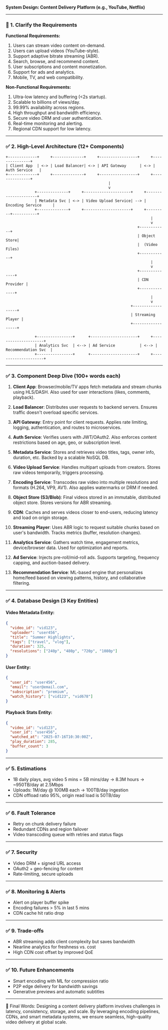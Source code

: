 **System Design: Content Delivery Platform (e.g., YouTube, Netflix)**

---

### 📅 1. Clarify the Requirements

**Functional Requirements:**

1. Users can stream video content on-demand.
2. Users can upload videos (YouTube-style).
3. Support adaptive bitrate streaming (ABR).
4. Search, browse, and recommend content.
5. User subscriptions and content monetization.
6. Support for ads and analytics.
7. Mobile, TV, and web compatibility.

**Non-Functional Requirements:**

1. Ultra-low latency and buffering (<2s startup).
2. Scalable to billions of views/day.
3. 99.99% availability across regions.
4. High throughput and bandwidth efficiency.
5. Secure video DRM and user authentication.
6. Real-time monitoring and alerting.
7. Regional CDN support for low latency.

---

### ✅ 2. High-Level Architecture (12+ Components)

```
+-------------+     +--------------+     +-----------------+     +---------------+
| Client App  | <-> | Load Balancer| <-> | API Gateway      | <-> | Auth Service   |
+-------------+     +--------------+     +-----------------+     +---------------+
                                              |
                                              v
             +--------------+     +---------------------+     +---------------------+
             | Metadata Svc | <-> | Video Upload Service| --> | Encoding Service     |
             +--------------+     +---------------------+     +---------+-----------+
                                                                 |
                                                                 v
                                                           +------------+
                                                           | Object Store|
                                                           |  (Video Files)
                                                           +------------+
                                                                 |
                                                                 v
                                                           +--------------+
                                                           | CDN Provider |
                                                           +--------------+
                                                                 |
                                                                 v
                                                        +------------------+
                                                        | Streaming Player |
                                                        +------------------+

             +----------------+      +---------------------+     +---------------------+
             | Analytics Svc  | <--> | Ad Service           | <--> | Recommendation Svc  |
             +----------------+      +---------------------+     +---------------------+
```

---

### ✅ 3. Component Deep Dive (100+ words each)

1. **Client App**: Browser/mobile/TV apps fetch metadata and stream chunks using HLS/DASH. Also used for user interactions (likes, comments, playback).

2. **Load Balancer**: Distributes user requests to backend servers. Ensures traffic doesn't overload specific services.

3. **API Gateway**: Entry point for client requests. Applies rate limiting, logging, authentication, and routes to microservices.

4. **Auth Service**: Verifies users with JWT/OAuth2. Also enforces content restrictions based on age, geo, or subscription level.

5. **Metadata Service**: Stores and retrieves video titles, tags, owner info, duration, etc. Backed by a scalable NoSQL DB.

6. **Video Upload Service**: Handles multipart uploads from creators. Stores raw videos temporarily, triggers processing.

7. **Encoding Service**: Transcodes raw video into multiple resolutions and formats (H.264, VP9, AV1). Also applies watermarks or DRM if needed.

8. **Object Store (S3/Blob)**: Final videos stored in an immutable, distributed object store. Stores versions for ABR streaming.

9. **CDN**: Caches and serves videos closer to end-users, reducing latency and load on origin storage.

10. **Streaming Player**: Uses ABR logic to request suitable chunks based on user's bandwidth. Tracks metrics (buffer, resolution changes).

11. **Analytics Service**: Gathers watch time, engagement metrics, device/browser data. Used for optimization and reports.

12. **Ad Service**: Injects pre-roll/mid-roll ads. Supports targeting, frequency capping, and auction-based delivery.

13. **Recommendation Service**: ML-based engine that personalizes home/feed based on viewing patterns, history, and collaborative filtering.

---

### ✅ 4. Database Design (3 Key Entities)

#### Video Metadata Entity:

```json
{
  "video_id": "vid123",
  "uploader": "user456",
  "title": "Summer Highlights",
  "tags": ["travel", "vlog"],
  "duration": 325,
  "resolutions": ["240p", "480p", "720p", "1080p"]
}
```

#### User Entity:

```json
{
  "user_id": "user456",
  "email": "user@email.com",
  "subscription": "premium",
  "watch_history": ["vid123", "vid678"]
}
```

#### Playback Stats Entity:

```json
{
  "video_id": "vid123",
  "user_id": "user456",
  "watched_at": "2025-07-16T10:30:00Z",
  "play_duration": 285,
  "buffer_count": 3
}
```

---

### ✅ 5. Estimations

- 1B daily plays, avg video 5 mins = 5B mins/day → 8.3M hours → \~950TB/day at 2.5Mbps
- Uploads: 1M/day @ 100MB each → 100TB/day ingestion
- CDN offload ratio 95%, origin read load is 50TB/day

---

### ✅ 6. Fault Tolerance

- Retry on chunk delivery failure
- Redundant CDNs and region failover
- Video transcoding queue with retries and status flags

---

### ✅ 7. Security

- Video DRM + signed URL access
- OAuth2 + geo-fencing for content
- Rate-limiting, secure uploads

---

### ✅ 8. Monitoring & Alerts

- Alert on player buffer spike
- Encoding failures > 5% in last 5 mins
- CDN cache hit ratio drop

---

### ✅ 9. Trade-offs

- ABR streaming adds client complexity but saves bandwidth
- Nearline analytics for freshness vs. cost
- High CDN cost offset by improved QoE

---

### ✅ 10. Future Enhancements

- Smart encoding with ML for compression ratio
- P2P edge delivery for bandwidth savings
- Generative previews and automatic subtitles

---

🔄 Final Words: Designing a content delivery platform involves challenges in latency, consistency, storage, and scale. By leveraging encoding pipelines, CDNs, and smart metadata systems, we ensure seamless, high-quality video delivery at global scale.

